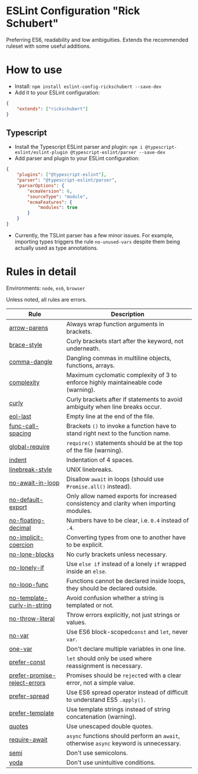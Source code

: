 ESLint Configuration "Rick Schubert"
===================================

Preferring ES6, readability and low ambiguities. Extends the recommended ruleset
with some useful additions.

# How to use
- Install: `npm install eslint-config-rickschubert --save-dev`
- Add it to your ESLint configuration:

```json
{
    "extends": ["rickschubert"]
}
```

## Typescript
- Install the Typescript ESLint parser and plugin: `npm i @typescript-eslint/eslint-plugin @typescript-eslint/parser --save-dev`
- Add parser and plugin to your ESLint configuration:
```json
{
    "plugins": ["@typescript-eslint"],
    "parser": "@typescript-eslint/parser",
    "parserOptions": {
        "ecmaVersion": 6,
        "sourceType": "module",
        "ecmaFeatures": {
            "modules": true
        }
    }
}
```

- Currently, the TSLint parser has a few minor issues. For example, importing types triggers the rule `no-unused-vars` despite them being actually used as type annotations.

# Rules in detail
Environments: `node`, `es6`, `browser`

Unless noted, all rules are errors.

| Rule                                                       | Description                                                                                                                       |
|------------------------------------------------------------|-----------------------------------------------------------------------------------------------------------------------------------|
| [arrow-parens](https://eslint.org/docs/rules/arrow-parens) | Always wrap function arguments in brackets.                                                                                      |
| [brace-style](https://eslint.org/docs/rules/brace-style) | Curly brackets start after the keyword, not underneath.                                                                                      |
| [comma-dangle](https://eslint.org/docs/rules/comma-dangle) | Dangling commas in multiline objects, functions, arrays.                                                                                      |
| [complexity](https://eslint.org/docs/rules/complexity) | Maximum cyclomatic complexity of 3 to enforce highly maintaineable code (warning).                                                                                     |
| [curly](https://eslint.org/docs/rules/curly) | Curly brackets after if statements to avoid ambiguity when line breaks occur.                                                                                    |
| [eol-last](https://eslint.org/docs/rules/eol-last) | Empty line at the end of the file.                                                                                      |
| [func-call-spacing](https://eslint.org/docs/rules/func-call-spacing) | Brackets `()` to invoke a function have to stand right next to the function name.                                                                                      |
| [global-require](https://eslint.org/docs/rules/global-require) | `require()` statements should be at the top of the file (warning).                                                                                      |
| [indent](https://eslint.org/docs/rules/indent) | Indentation of 4 spaces.                                                                                      |
| [linebreak-style](https://eslint.org/docs/rules/linebreak-style) | UNIX linebreaks.                                                                                      |
| [no-await-in-loop](https://eslint.org/docs/rules/no-await-in-loop) | Disallow `await` in loops (should use `Promise.all()` instead).                                                                                      |
| [no-default-export](https://github.com/benmosher/eslint-plugin-import/blob/master/docs/rules/no-default-export.md) | Only allow named exports for increased consistency and clarity when importing modules. |
| [no-floating-decimal](https://eslint.org/docs/rules/no-floating-decimal) | Numbers have to be clear, i.e. `0.4` instead of `.4`.                                                                                      |
| [no-implicit-coercion](https://eslint.org/docs/rules/no-implicit-coercion) | Converting types from one to another have to be explicit.                                                                                      |
| [no-lone-blocks](https://eslint.org/docs/rules/no-lone-blocks) | No curly brackets unless necessary.                                                                           |
| [no-lonely-if](https://eslint.org/docs/rules/no-lonely-if) | Use `else if` instead of a lonely `if` wrapped inside an `else`.                                                                                       |
| [no-loop-func](https://eslint.org/docs/rules/no-loop-func) | Functions cannot be declared inside loops, they should be declared outside.                                                                                      |
| [no-template-curly-in-string](https://eslint.org/docs/rules/no-template-curly-in-string) | Avoid confusion whether a string is templated or not.                                                                                      |
| [no-throw-literal](https://eslint.org/docs/rules/no-throw-literal) | Throw errors explicitly, not just strings or values.                                                                                      |
| [no-var](https://eslint.org/docs/rules/no-var) | Use ES6 block-scoped`const` and `let`, never `var`.                                                                                      |
| [one-var](https://eslint.org/docs/rules/one-var) | Don't declare multiple variables in one line.                                                                                      |
| [prefer-const](https://eslint.org/docs/rules/prefer-const) | `let` should only be used where reassignment is necessary.                                                                                      |
| [prefer-promise-reject-errors](https://eslint.org/docs/rules/prefer-promise-reject-errors) | Promises should be `reject`ed with a clear error, not a simple value.                                                                                      |
| [prefer-spread](https://eslint.org/docs/rules/prefer-spread) | Use ES6 spread operator instead of difficult to understand ES5 `.apply()`.                                                                                      |
| [prefer-template](https://eslint.org/docs/rules/prefer-template) | Use template strings instead of string concatenation (warning).                                                                                      |
| [quotes](https://eslint.org/docs/rules/quotes) | Use unescaped double quotes.                                                                                      |
| [require-await](https://eslint.org/docs/rules/require-await) | `async` functions should perform an `await`, otherwise `async` keyword is unnecessary.                                                                                      |
| [semi](https://eslint.org/docs/rules/semi) | Don't use semicolons.                                                                                      |
| [yoda](https://eslint.org/docs/rules/yoda) | Don't use unintuitive conditions.                                                                                    |
